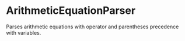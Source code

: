 # ArithmeticEquationParser
Parses arithmetic equations with operator and parentheses precedence with variables.
